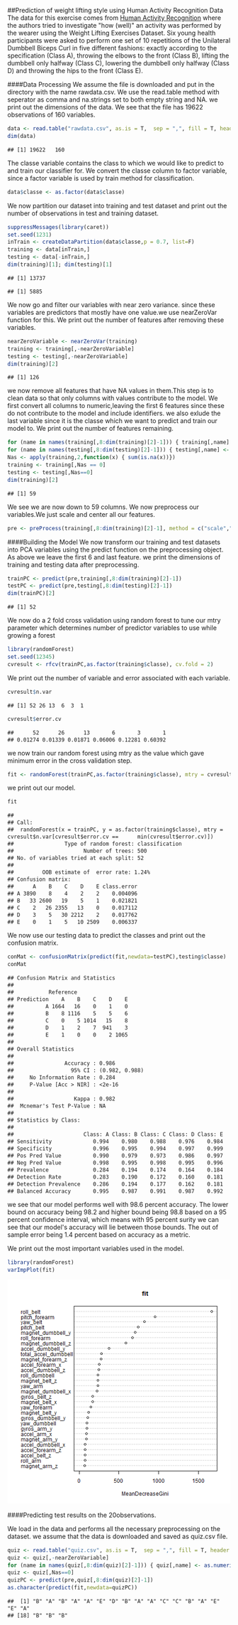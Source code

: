##Prediction of weight lifting style using Human Activity Recognition Data
The data for this exercise comes from [Human Activity Recognition](http://groupware.les.inf.puc-rio.br/har) where the authors tried to investigate "how (well)" an activity was performed by the wearer using the Weight Lifting Exercises Dataset.
Six young health participants were asked to perform one set of 10 repetitions of the Unilateral Dumbbell Biceps Curl in five different fashions: exactly according to the specification (Class A), throwing the elbows to the front (Class B), lifting the dumbbell only halfway (Class C), lowering the dumbbell only halfway (Class D) and throwing the hips to the front (Class E).

####Data Processing
We assume the file is downloaded and put in the directory with the name rawdata.csv. We use the read.table method with seperator as comma and na.strings set to both empty string and NA. we print out the dimensions of the data. We see that the file has 19622 observations of 160 variables.



```r
data <- read.table("rawdata.csv", as.is = T,  sep = ",", fill = T, header = T, na.strings= c("","NA"))
dim(data)
```

```
## [1] 19622   160
```

The classe variable contains the class to which we would like to predict to and train our classifier for. We convert the classe column to factor variable, since a factor variable is used by train method for classification.


```r
data$classe <- as.factor(data$classe)
```

We now partition our dataset into training and test dataset and print out the number of observations in test and training dataset.


```r
suppressMessages(library(caret))
set.seed(1231)
inTrain <- createDataPartition(data$classe,p = 0.7, list=F)
training <- data[inTrain,]
testing <- data[-inTrain,]
dim(training)[1]; dim(testing)[1]
```

```
## [1] 13737
```

```
## [1] 5885
```

We now go and filter our variables with near zero variance. since these variables are predictors that mostly have one value.we use nearZeroVar function for this. We print out the number of features after removing these variables.


```r
nearZeroVariable <- nearZeroVar(training)
training <- training[,-nearZeroVariable]
testing <- testing[,-nearZeroVariable]
dim(training)[2]
```

```
## [1] 126
```

we now remove all features that have NA values in them.This step is to clean data so that only columns with values contribute to the model. We first convert all columns to numeric,leaving the first 6 features since these do not contribute to the model and include identifiers. we also exlude the last variable since it is the classe which we want to predict and train our model to. We print out the number of features remaining.


```r
for (name in names(training[,8:dim(training)[2]-1])) { training[,name] <- as.numeric(training[,name])}
for (name in names(testing[,8:dim(testing)[2]-1])) { testing[,name] <- as.numeric(testing[,name])}
Nas <- apply(training,2,function(x) { sum(is.na(x))})
training <- training[,Nas == 0]
testing <- testing[,Nas==0]
dim(training)[2]
```

```
## [1] 59
```

We see we are now down to 59 columns. We now preprocess our variables.We just scale and center all our features.


```r
pre <- preProcess(training[,8:dim(training)[2]-1], method = c("scale","center"))
```


####Building the Model
We now transform our training and test datasets into PCA variables using the predict function on the preprocessing object. As above we leave the first 6 and last feature. we print the dimensions of training and testing data after preprocessing.


```r
trainPC <- predict(pre,training[,8:dim(training)[2]-1])
testPC <- predict(pre,testing[,8:dim(testing)[2]-1])
dim(trainPC)[2]
```

```
## [1] 52
```

We now do a 2 fold cross validation using random forest to tune our mtry parameter which determines number of predictor variables to use while growing a forest

```r
library(randomForest)
set.seed(12345)
cvresult <- rfcv(trainPC,as.factor(training$classe), cv.fold = 2)
```

We print out the number of variable and error associated with each variable. 

```r
cvresult$n.var
```

```
## [1] 52 26 13  6  3  1
```

```r
cvresult$error.cv
```

```
##      52      26      13       6       3       1 
## 0.01274 0.01339 0.01871 0.06006 0.12281 0.60392
```

we now train our random forest using mtry as the value which gave minimum error in the cross validation step.


```r
fit <- randomForest(trainPC,as.factor(training$classe), mtry = cvresult$n.var[cvresult$error.cv == min(cvresult$error.cv)] )
```


we print out our model.

```r
fit
```

```
## 
## Call:
##  randomForest(x = trainPC, y = as.factor(training$classe), mtry = cvresult$n.var[cvresult$error.cv ==      min(cvresult$error.cv)]) 
##                Type of random forest: classification
##                      Number of trees: 500
## No. of variables tried at each split: 52
## 
##         OOB estimate of  error rate: 1.24%
## Confusion matrix:
##      A    B    C    D    E class.error
## A 3890    8    4    2    2    0.004096
## B   33 2600   19    5    1    0.021821
## C    2   26 2355   13    0    0.017112
## D    3    5   30 2212    2    0.017762
## E    0    1    5   10 2509    0.006337
```


We now use our testing data to predict the classes and print out the confusion matrix.

```r
conMat <- confusionMatrix(predict(fit,newdata=testPC),testing$classe)
conMat
```

```
## Confusion Matrix and Statistics
## 
##           Reference
## Prediction    A    B    C    D    E
##          A 1664   16    0    1    0
##          B    8 1116    5    5    6
##          C    0    5 1014   15    8
##          D    1    2    7  941    3
##          E    1    0    0    2 1065
## 
## Overall Statistics
##                                         
##                Accuracy : 0.986         
##                  95% CI : (0.982, 0.988)
##     No Information Rate : 0.284         
##     P-Value [Acc > NIR] : <2e-16        
##                                         
##                   Kappa : 0.982         
##  Mcnemar's Test P-Value : NA            
## 
## Statistics by Class:
## 
##                      Class: A Class: B Class: C Class: D Class: E
## Sensitivity             0.994    0.980    0.988    0.976    0.984
## Specificity             0.996    0.995    0.994    0.997    0.999
## Pos Pred Value          0.990    0.979    0.973    0.986    0.997
## Neg Pred Value          0.998    0.995    0.998    0.995    0.996
## Prevalence              0.284    0.194    0.174    0.164    0.184
## Detection Rate          0.283    0.190    0.172    0.160    0.181
## Detection Prevalence    0.286    0.194    0.177    0.162    0.181
## Balanced Accuracy       0.995    0.987    0.991    0.987    0.992
```


we see that our model performs well with 98.6 percent accuracy. The lower bound on accuracy being 98.2 and higher bound being 98.8 based on a 95 percent confidence interval, which means with 95 percent surity we can see that our model's accuracy will lie between those bounds. The out of sample error being 1.4 percent based on accuracy as a metric.

We print out the most important variables used in the model.

```r
library(randomForest)
varImpPlot(fit)
```

![plot of chunk unnamed-chunk-13](figure/unnamed-chunk-13.png) 


####Predicting test results on the 20observations.

We load in the data and performs all the necessary preprocessing on the dataset. we assume that the data is downloaded and saved as quiz.csv file.



```r
quiz <- read.table("quiz.csv", as.is = T,  sep = ",", fill = T, header = T, na.strings= c("","NA"))
quiz <- quiz[,-nearZeroVariable]
for (name in names(quiz[,8:dim(quiz)[2]-1])) { quiz[,name] <- as.numeric(quiz[,name])}
quiz <- quiz[,Nas==0]
quizPC <- predict(pre,quiz[,8:dim(quiz)[2]-1])
as.character(predict(fit,newdata=quizPC))
```

```
##  [1] "B" "A" "B" "A" "A" "E" "D" "B" "A" "A" "C" "C" "B" "A" "E" "E" "A"
## [18] "B" "B" "B"
```
